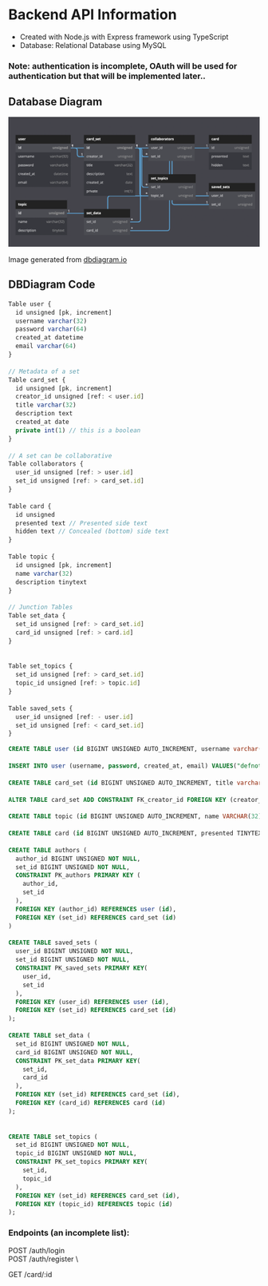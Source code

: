 # Backend API Information
- Created with Node.js with Express framework using TypeScript
- Database: Relational Database using MySQL

### Note: authentication is incomplete, OAuth will be used for authentication but that will be implemented later..
## Database Diagram
![diagram-img](./assets/diagram-screenshot.png)

Image generated from [dbdiagram.io]("https://dbdiagram.io")
## DBDiagram Code
```typescript
Table user {
  id unsigned [pk, increment]
  username varchar(32)
  password varchar(64)
  created_at datetime
  email varchar(64)
}

// Metadata of a set
Table card_set {
  id unsigned [pk, increment]
  creator_id unsigned [ref: < user.id]
  title varchar(32)
  description text
  created_at date
  private int(1) // this is a boolean
}

// A set can be collaborative
Table collaborators {
  user_id unsigned [ref: > user.id]
  set_id unsigned [ref: > card_set.id]
}

Table card {
  id unsigned
  presented text // Presented side text
  hidden text // Concealed (bottom) side text
}

Table topic {
  id unsigned [pk, increment]
  name varchar(32)
  description tinytext
}

// Junction Tables
Table set_data {
  set_id unsigned [ref: > card_set.id]
  card_id unsigned [ref: > card.id]
}


Table set_topics {
  set_id unsigned [ref: > card_set.id]
  topic_id unsigned [ref: > topic.id]
}

Table saved_sets {
  user_id unsigned [ref: - user.id]
  set_id unsigned [ref: < card_set.id]
}
```

```sql
CREATE TABLE user (id BIGINT UNSIGNED AUTO_INCREMENT, username varchar(32), password varchar(32), created_at DATETIME, email varchar(64), PRIMARY KEY(id));

INSERT INTO user (username, password, created_at, email) VALUES("defnotneal", "abcd123", NOW(), "my.email@mail.edu");

CREATE TABLE card_set (id BIGINT UNSIGNED AUTO_INCREMENT, title varchar(32), description TEXT, created_at DATETIME, private TINYINT(1), PRIMARY KEY(id), creator_id BIGINT);

ALTER TABLE card_set ADD CONSTRAINT FK_creator_id FOREIGN KEY (creator_id) REFERENCES user(id);

CREATE TABLE topic (id BIGINT UNSIGNED AUTO_INCREMENT, name VARCHAR(32), DESCRIPTION TINYTEXT, PRIMARY KEY(id));

CREATE TABLE card (id BIGINT UNSIGNED AUTO_INCREMENT, presented TINYTEXT, hidden TINYTEXT, PRIMARY KEY(id));

CREATE TABLE authors (
  author_id BIGINT UNSIGNED NOT NULL, 
  set_id BIGINT UNSIGNED NOT NULL, 
  CONSTRAINT PK_authors PRIMARY KEY (
    author_id,
    set_id
  ),
  FOREIGN KEY (author_id) REFERENCES user (id),
  FOREIGN KEY (set_id) REFERENCES card_set (id)
)

CREATE TABLE saved_sets (
  user_id BIGINT UNSIGNED NOT NULL,
  set_id BIGINT UNSIGNED NOT NULL,
  CONSTRAINT PK_saved_sets PRIMARY KEY(
    user_id,
    set_id
  ),
  FOREIGN KEY (user_id) REFERENCES user (id),
  FOREIGN KEY (set_id) REFERENCES card_set (id)
);

CREATE TABLE set_data (
  set_id BIGINT UNSIGNED NOT NULL,
  card_id BIGINT UNSIGNED NOT NULL,
  CONSTRAINT PK_set_data PRIMARY KEY(
    set_id,
    card_id
  ),
  FOREIGN KEY (set_id) REFERENCES card_set (id),
  FOREIGN KEY (card_id) REFERENCES card (id)
);


CREATE TABLE set_topics (
  set_id BIGINT UNSIGNED NOT NULL,
  topic_id BIGINT UNSIGNED NOT NULL,
  CONSTRAINT PK_set_topics PRIMARY KEY(
    set_id,
    topic_id
  ),
  FOREIGN KEY (set_id) REFERENCES card_set (id),
  FOREIGN KEY (topic_id) REFERENCES topic (id)
);
```


### Endpoints (an incomplete list):
POST /auth/login \
POST /auth/register \

GET /card/:id
